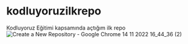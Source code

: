 # kodluyoruzilkrepo
Kodluyoruz Eğitimi kapsamında açtığım ilk repo
![Create a New Repository - Google Chrome 14 11 2022 16_44_36 (2)](https://user-images.githubusercontent.com/114804692/201680847-0a301b98-c02c-4982-a38b-7e91399b9ba4.png)
